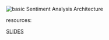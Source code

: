 
![basic Sentiment Analysis Architecture](https://slideplayer.com/slide/12541406/75/images/27/Sentiment+Analysis+Architecture.jpg)

resources:

[SLIDES](https://slideplayer.com/slide/12541406/)
